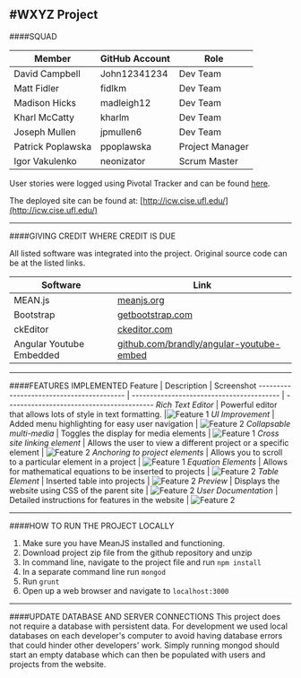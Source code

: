 #WXYZ Project
---
####SQUAD

Member  | GitHub Account | Role
------------- | ------------- | -------------
David Campbell  | John12341234 | Dev Team
Matt Fidler  | fidlkm | Dev Team
Madison Hicks  | madleigh12 | Dev Team
Kharl McCatty  | kharlm | Dev Team
Joseph Mullen  | jpmullen6 | Dev Team
Patrick Poplawska  | ppoplawska | Project Manager
Igor Vakulenko  | neonizator | Scrum Master

User stories were logged using Pivotal Tracker and can be found [here](https://www.pivotaltracker.com/n/projects/1430644).

The deployed site can be found at: [http://icw.cise.ufl.edu/](http://icw.cise.ufl.edu/)

---
####GIVING CREDIT WHERE CREDIT IS DUE

All listed software was integrated into the project. Original source code can be at the listed links.

Software  | Link
------------- | -------------
MEAN.js  | [meanjs.org](http://meanjs.org/)
Bootstrap  | [getbootstrap.com](http://getbootstrap.com/)
ckEditor  | [ckeditor.com](http://ckeditor.com/)
Angular Youtube Embedded  | [github.com/brandly/angular-youtube-embed](https://github.com/brandly/angular-youtube-embed)
---
####FEATURES IMPLEMENTED
Feature  | Description | Screenshot
----------------------------------------- | ----------------------------------------- | -----------------------------------------
*Rich Text Editor*  | Powerful editor that allows lots of style in text formatting. |![Feature 1](/tests/test_elements/cat_pic.jpg)
*UI Improvement*  | Added menu highlighting for easy user navigation | ![Feature 2](/tests/test_elements/dog_pic.jpg)
*Collapsable multi-media*  | Toggles the display for media elements | ![Feature 1](/tests/test_elements/cat_pic.jpg)
*Cross site linking element*  | Allows the user to view a different project or a specific element | ![Feature 2](/tests/test_elements/dog_pic.jpg)
*Anchoring to project elements* | Allows you to scroll to a particular element in a project | ![Feature 1](/tests/test_elements/cat_pic.jpg)
*Equation Elements* | Allows for mathematical equations to be inserted to projects | ![Feature 2](/tests/test_elements/dog_pic.jpg)
*Table Element* | Inserted table into projects | ![Feature 2](/tests/test_elements/dog_pic.jpg)
*Preview* | Displays the website using CSS of the parent site | ![Feature 2](/tests/test_elements/dog_pic.jpg)
*User Documentation* | Detailed instructions for features in the website | ![Feature 2](/tests/test_elements/dog_pic.jpg)

---
####HOW TO RUN THE PROJECT LOCALLY
1. Make sure you have MeanJS installed and functioning.
2. Download project zip file from the github repository and unzip
3. In command line, navigate to the project file and run ``npm install``
4. In a separate command line run ``mongod``
5. Run ``grunt``
6. Open up a web browser and navigate to ``localhost:3000``

---
####UPDATE DATABASE AND SERVER CONNECTIONS
This project does not require a database with persistent data. For development we used local databases on each developer's computer to avoid having database errors that could hinder other developers' work. Simply running mongod should start an empty database which can then be populated with users and projects from the website.
